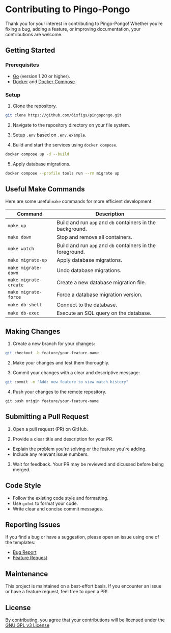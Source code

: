 # Contributing to Pingo-Pongo

Thank you for your interest in contributing to Pingo-Pongo! Whether you’re fixing a bug, adding a feature, or improving documentation, your contributions are welcome.

## Getting Started

### Prerequisites

- [Go](https://golang.org/) (version 1.20 or higher).
- [Docker](https://www.docker.com/) and [Docker Compose](https://docs.docker.com/compose/).

### Setup  

1. Clone the repository.

```bash
git clone https://github.com/6ixfigs/pingopongo.git
```

2. Navigate to the repository directory on your file system.

3. Setup `.env` based on `.env.example`.

4. Build and start the services using `docker compose`.

```bash
docker compose up -d --build
```

5. Apply database migrations.

```bash
docker compose --profile tools run --rm migrate up
```

## Useful Make Commands

Here are some useful `make` commands for more efficient development:

| Command               | Description                                                |
|-----------------------|------------------------------------------------------------|
| `make up`             | Build and run `app` and `db` containers in the background. |
| `make down`           | Stop and remove all containers.                            |
| `make watch`          | Build and run `app` and `db` containers in the foreground. |
| `make migrate-up`     | Apply database migrations.                                 |
| `make migrate-down`   | Undo database migrations.                                  |
| `make migrate-create` | Create a new database migration file.                      |
| `make migrate-force`  | Force a database migration version.                        |
| `make db-shell`       | Connect to the database.                                   |
| `make db-exec`        | Execute an SQL query on the database.                      |

## Making Changes

1. Create a new branch for your changes:

```bash
git checkout -b feature/your-feature-name
```

2. Make your changes and test them thoroughly.

3. Commit your changes with a clear and descriptive message:

```bash
git commit -m "Add: new feature to view match history"
```

4. Push your changes to the remote repository.

```
git push origin feature/your-feature-name
```

## Submitting a Pull Request

1. Open a pull request (PR) on GitHub.

2. Provide a clear title and description for your PR.
- Explain the problem you're solving or the feature you're adding.
- Include any relevant issue numbers.

3. Wait for feedback. Your PR may be reviewed and dicussed before being merged.

## Code Style

- Follow the existing code style and formatting.
- Use `gofmt` to format your code.
- Write clear and concise commit messages.

## Reporting Issues

If you find a bug or have a suggestion, please open an issue using one of the templates:
- [Bug Report](.github/ISSUE_TEMPLATE/bug_report.md)
- [Feature Request](.github/ISSUE_TEMPLATE/feature_request.md)

## Maintenance

This project is maintained on a best-effort basis. If you encounter an issue or have a feature request, feel free to open a PR!.

## License

By contributing, you agree that your contributions will be licensed under the [GNU GPL v3 License](LICENSE.md)
